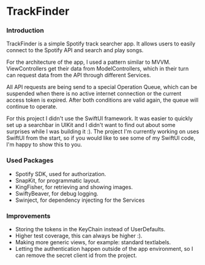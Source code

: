 # TrackFinder

### Introduction
TrackFinder is a simple Spotify track searcher app. It allows users to easily connect to the Spotify API and search and play songs.

For the architecture of the app, I used a pattern similar to MVVM. ViewControllers get their data from ModelControllers, which in their turn can request data from the API through different Services.

All API requests are being send to a special Operation Queue, which can be suspended when there is no active internet connection or the current access token is expired. After both conditions are valid again, the queue will continue to operate.

For this project I didn't use the SwiftUI framework. It was easier to quickly set up a searchbar in UIKit and I didn't want to find out about some surprises while I was building it :). The project I'm currently working on uses SwiftUI from the start, so if you would like to see some of my SwiftUI code, I'm happy to show this to you.

### Used Packages
  - Spotify SDK, used for authorization.
  - SnapKit, for programmatic layout.
  - KingFisher, for retrieving and showing images.
  - SwiftyBeaver, for debug logging.
  - Swinject, for dependency injecting for the Services

### Improvements
  - Storing the tokens in the KeyChain instead of UserDefaults.
  - Higher test coverage, this can always be higher :).
  - Making more generic views, for example: standard textlabels.
  - Letting the authentication happen outside of the app environment, so I can remove the secret client id from the project.
